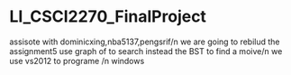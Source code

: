 # LI_CSCI2270_FinalProject
assisote with dominicxing,nba5137,pengsrif/n
we are going to rebilud the assignment5 use graph of to search instead the BST to find a moive/n
we use vs2012 to programe /n
windows

